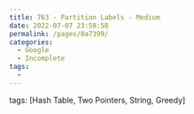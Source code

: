 ```yaml
---
title: 763 - Partition Labels - Medium
date: 2022-07-07 23:58:58
permalink: /pages/0a7399/
categories:
  - Google
  - Incomplete
tags:
  - 
---
```

tags: [Hash Table, Two Pointers, String, Greedy]